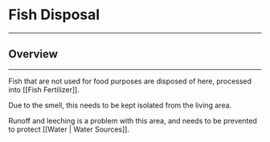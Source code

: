 # Fish Disposal
---
## Overview
---
Fish that are not used for food purposes are disposed of here, processed into [[Fish Fertilizer]]. 

Due to the smell, this needs to be kept isolated from the living area. 

Runoff and leeching is a problem with this area, and needs to be prevented to protect [[Water | Water Sources]]. 